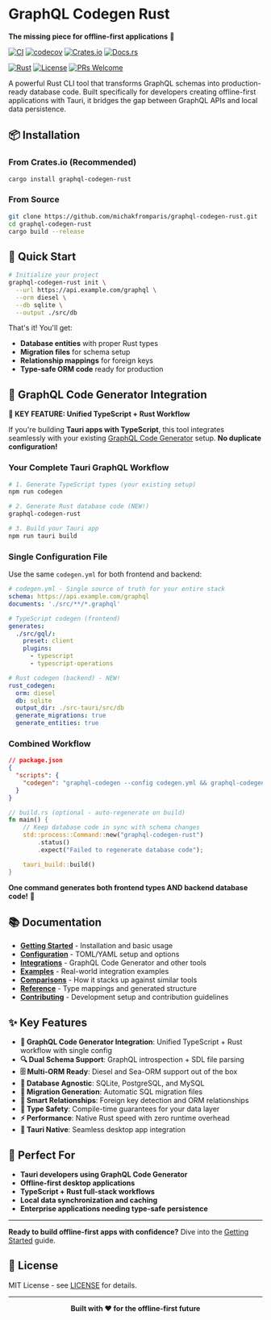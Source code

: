 # GraphQL Codegen Rust

**The missing piece for offline-first applications** 🚀

[![CI](https://github.com/michakfromparis/graphql-codegen-rust/actions/workflows/ci.yml/badge.svg)](https://github.com/michakfromparis/graphql-codegen-rust/actions)
[![codecov](https://codecov.io/gh/michakfromparis/graphql-codegen-rust/branch/main/graph/badge.svg)](https://codecov.io/gh/michakfromparis/graphql-codegen-rust)
[![Crates.io](https://img.shields.io/crates/v/graphql-codegen-rust.svg)](https://crates.io/crates/graphql-codegen-rust)
[![Docs.rs](https://docs.rs/graphql-codegen-rust/badge.svg)](https://docs.rs/graphql-codegen-rust)

[![Rust](https://img.shields.io/badge/rust-1.86%2B-orange)](https://www.rust-lang.org)
[![License](https://img.shields.io/badge/License-MIT-blue.svg)](https://github.com/michakfromparis/graphql-codegen-rust/blob/main/LICENSE)
[![PRs Welcome](https://img.shields.io/badge/PRs-welcome-brightgreen.svg)](https://github.com/michakfromparis/graphql-codegen-rust/blob/main/docs/contributing.md)

A powerful Rust CLI tool that transforms GraphQL schemas into production-ready database code. Built specifically for developers creating offline-first applications with Tauri, it bridges the gap between GraphQL APIs and local data persistence.

## 📦 Installation

### From Crates.io (Recommended)

```bash
cargo install graphql-codegen-rust
```

### From Source

```bash
git clone https://github.com/michakfromparis/graphql-codegen-rust.git
cd graphql-codegen-rust
cargo build --release
```

## 🚀 Quick Start

```bash
# Initialize your project
graphql-codegen-rust init \
  --url https://api.example.com/graphql \
  --orm diesel \
  --db sqlite \
  --output ./src/db
```

That's it! You'll get:
- **Database entities** with proper Rust types
- **Migration files** for schema setup
- **Relationship mappings** for foreign keys
- **Type-safe ORM code** ready for production

## 🔄 GraphQL Code Generator Integration

**🚀 KEY FEATURE: Unified TypeScript + Rust Workflow**

If you're building **Tauri apps with TypeScript**, this tool integrates seamlessly with your existing [GraphQL Code Generator](https://the-guild.dev/graphql/codegen) setup. **No duplicate configuration!**

### Your Complete Tauri GraphQL Workflow

```bash
# 1. Generate TypeScript types (your existing setup)
npm run codegen

# 2. Generate Rust database code (NEW!)
graphql-codegen-rust

# 3. Build your Tauri app
npm run tauri build
```

### Single Configuration File

Use the same `codegen.yml` for both frontend and backend:

```yaml
# codegen.yml - Single source of truth for your entire stack
schema: https://api.example.com/graphql
documents: './src/**/*.graphql'

# TypeScript codegen (frontend)
generates:
  ./src/gql/:
    preset: client
    plugins:
      - typescript
      - typescript-operations

# Rust codegen (backend) - NEW!
rust_codegen:
  orm: diesel
  db: sqlite
  output_dir: ./src-tauri/src/db
  generate_migrations: true
  generate_entities: true
```

### Combined Workflow

```json
// package.json
{
  "scripts": {
    "codegen": "graphql-codegen --config codegen.yml && graphql-codegen-rust"
  }
}
```

```rust
// build.rs (optional - auto-regenerate on build)
fn main() {
    // Keep database code in sync with schema changes
    std::process::Command::new("graphql-codegen-rust")
        .status()
        .expect("Failed to regenerate database code");

    tauri_build::build()
}
```

**One command generates both frontend types AND backend database code!** 🎯

## 📚 Documentation

- **[Getting Started](docs/getting-started.md)** - Installation and basic usage
- **[Configuration](docs/configuration.md)** - TOML/YAML setup and options
- **[Integrations](docs/integrations.md)** - GraphQL Code Generator and other tools
- **[Examples](docs/examples.md)** - Real-world integration examples
- **[Comparisons](docs/comparisons.md)** - How it stacks up against similar tools
- **[Reference](docs/reference.md)** - Type mappings and generated structure
- **[Contributing](docs/contributing.md)** - Development setup and contribution guidelines

## ✨ Key Features

- **🔄 GraphQL Code Generator Integration**: Unified TypeScript + Rust workflow with single config
- **🔍 Dual Schema Support**: GraphQL introspection + SDL file parsing
- **🗄️ Multi-ORM Ready**: Diesel and Sea-ORM support out of the box
- **💾 Database Agnostic**: SQLite, PostgreSQL, and MySQL
- **🔄 Migration Generation**: Automatic SQL migration files
- **🔗 Smart Relationships**: Foreign key detection and ORM relationships
- **🎯 Type Safety**: Compile-time guarantees for your data layer
- **⚡ Performance**: Native Rust speed with zero runtime overhead
- **🔧 Tauri Native**: Seamless desktop app integration

## 🎯 Perfect For

- **Tauri developers using GraphQL Code Generator**
- **Offline-first desktop applications**
- **TypeScript + Rust full-stack workflows**
- **Local data synchronization and caching**
- **Enterprise applications needing type-safe persistence**

---

**Ready to build offline-first apps with confidence?** Dive into the [Getting Started](docs/getting-started.md) guide.

## 📄 License

MIT License - see [LICENSE](LICENSE) for details.

---

<p align="center">
  <strong>Built with ❤️ for the offline-first future</strong>
</p>
